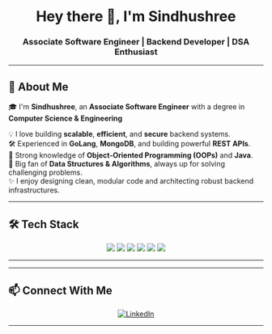 <h1 align="center">Hey there 👋, I'm Sindhushree</h1>
<h3 align="center">Associate Software Engineer | Backend Developer | DSA Enthusiast</h3>

---

## 🚀 About Me

🎓 I'm **Sindhushree**, an **Associate Software Engineer** with a degree in **Computer Science & Engineering**  

💡 I love building **scalable**, **efficient**, and **secure** backend systems.  
🛠️ Experienced in **GoLang**, **MongoDB**, and building powerful **REST APIs**.  
💫 Strong knowledge of **Object-Oriented Programming (OOPs)** and **Java**.  
🧠 Big fan of **Data Structures & Algorithms**, always up for solving challenging problems.  
✨ I enjoy designing clean, modular code and architecting robust backend infrastructures.

---

## 🛠️ Tech Stack

<p align="center">
  <img src="https://img.shields.io/badge/Go-00ADD8?style=for-the-badge&logo=go&logoColor=white"/>
  <img src="https://img.shields.io/badge/MongoDB-47A248?style=for-the-badge&logo=mongodb&logoColor=white"/>
  <img src="https://img.shields.io/badge/Java-ED8B00?style=for-the-badge&logo=java&logoColor=white"/>
  <img src="https://img.shields.io/badge/DSA-FCC624?style=for-the-badge&logo=leetcode&logoColor=black"/>
  <img src="https://img.shields.io/badge/OOPs-4B0082?style=for-the-badge&logo=abstract&logoColor=white"/>
  <img src="https://img.shields.io/badge/Git-F05032?style=for-the-badge&logo=git&logoColor=white"/>
</p>

---

---

## 📫 Connect With Me

<p align="center">
  <a href="https://www.linkedin.com/in/sindhucd/" target="_blank">
    <img src="https://img.shields.io/badge/LinkedIn-blue?style=for-the-badge&logo=linkedin&logoColor=white" alt="LinkedIn"/>
  </a>
</p>

------
